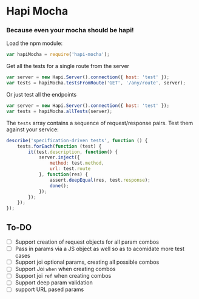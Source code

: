 # Hapi Mocha
### Because even your mocha should be hapi!

Load the npm module:

```javascript
var hapiMocha = require('hapi-mocha');
```

Get all the tests for a single route from the server
```javascript
var server = new Hapi.Server().connection({ host: 'test' });
var tests = hapiMocha.testsFromRoute('GET', '/any/route', server);

```


Or just test all the endpoints
```javascript
var server = new Hapi.Server().connection({ host: 'test' });
var tests = hapiMocha.allTests(server);

```


The `tests` array contains a sequence of request/response pairs.  Test them against your service:

```javascript
describe('specification-driven tests', function () {
    tests.forEach(function (test) {
        it(test.description, function() {
            server.inject({
                method: test.method,
                url: test.route
            }, function(res) {
                assert.deepEqual(res, test.response);
                done();
            });
        });
    });
});
```

## To-DO
- [ ] Support creation of request objects for all param combos
- [ ] Pass in params via a JS object as well so as to acomidate more test cases
- [ ] Support joi optional params, creating all possible combos
- [ ] Support Joi `when` when creating combos
- [ ] Support joi `ref` when creating combos
- [ ] Support deep param validation
- [ ] support URL pased params
